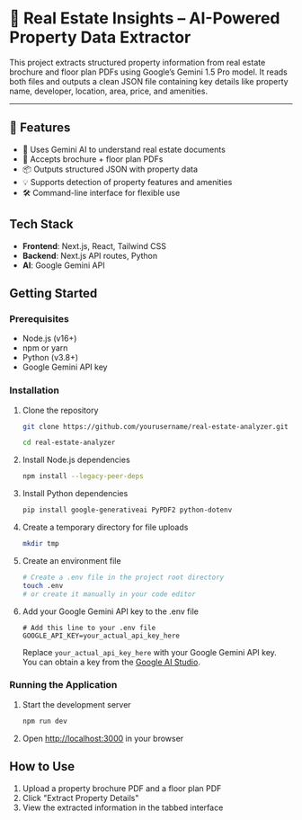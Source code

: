 # 🏡 Real Estate Insights – AI-Powered Property Data Extractor

This project extracts structured property information from real estate brochure and floor plan PDFs using Google’s Gemini 1.5 Pro model. It reads both files and outputs a clean JSON file containing key details like property name, developer, location, area, price, and amenities.

---

## 🚀 Features

- 🧠 Uses Gemini AI to understand real estate documents
- 📄 Accepts brochure + floor plan PDFs
- 📦 Outputs structured JSON with property data
- 💡 Supports detection of property features and amenities
- 🛠 Command-line interface for flexible use

## Tech Stack

- **Frontend**: Next.js, React, Tailwind CSS
- **Backend**: Next.js API routes, Python
- **AI**: Google Gemini API

## Getting Started

### Prerequisites

- Node.js (v16+)
- npm or yarn
- Python (v3.8+)
- Google Gemini API key

### Installation

1. Clone the repository
   ```bash
   git clone https://github.com/yourusername/real-estate-analyzer.git
   
   cd real-estate-analyzer
   ```

2. Install Node.js dependencies
   ```bash
   npm install --legacy-peer-deps
   ```

3. Install Python dependencies
   ```bash
   pip install google-generativeai PyPDF2 python-dotenv
   ```

4. Create a temporary directory for file uploads
   ```bash
   mkdir tmp
   ```

5. Create an environment file
   ```bash
   # Create a .env file in the project root directory
   touch .env
   # or create it manually in your code editor
   ```

6. Add your Google Gemini API key to the .env file
   ```
   # Add this line to your .env file
   GOOGLE_API_KEY=your_actual_api_key_here
   ```
   Replace `your_actual_api_key_here` with your Google Gemini API key. You can obtain a key from the [Google AI Studio](https://ai.google.dev/).

### Running the Application

1. Start the development server
   ```bash
   npm run dev
   ```

2. Open [http://localhost:3000](http://localhost:3000) in your browser

## How to Use

1. Upload a property brochure PDF and a floor plan PDF
2. Click "Extract Property Details"
3. View the extracted information in the tabbed interface

